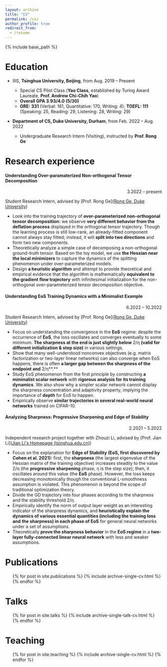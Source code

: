 ```yaml
---
layout: archive
title: "CV"
permalink: /cv/
author_profile: true
redirect_from:
  - /resume
---
```


{% include base_path %}

Education
======
* IIIS, **Tsinghua University, Beijing**, from Aug. 2019 – Present

  *  Special CS Pilot Class (**Yao Class**, established by Turing Award Laureate, **Prof. Andrew Chi-Chih Yao**) 
  * **Overall GPA 3.93/4.0 (5/30)**
  * **GRE: 331** (Verbal: 161, Quantitative: 170, Writing: 4); **TOEFL: 111** (Speaking: 25, Reading: 29, Listening: 28, Writing: 29)
* **Department of CS, Duke University, Durham**, from Feb. 2022 – Aug. 2022
  * Undergraduate Research Intern (Visiting), instructed by **Prof. Rong Ge**

Research experience
======
#### **Understanding Over-paramaterized Non-orthogonal Tensor Decomposition**

<p align = "right"> 3.2022 – present</p>

Student Research Intern, advised by [Prof. Rong Ge]([Rong Ge, Duke University](https://users.cs.duke.edu/~rongge/))

- Look into the training trajectory of **over-parameterized non-orthogonal tensor decomposition:** we observe **very different behavior from the deflation process** displayed in the orthogonal tensor trajectory. Though the learning process is still low-rank, an already-fitted component cannot always stay fitted; instead, it will **split into two directions** and form two new components.
- Theoretically analyze a simple case of decomposing a non-orthogonal ground-truth tensor. Based on the toy model, we use **the Hessian near the local minimizers** to capture the dynamics of the splitting phenomenon under over-parameterized models.
- Design **a heuristic algorithm** and attempt to provide theoretical and empirical evidence that the algorithm is mathematically **equivalent to the gradient flow trajectory** with infinitesimal initialization for the non-orthogonal over-parameterized tensor decomposition objective.

#### **Understanding EoS Training Dynamics with a Minimalist Example**

<p align = "right"> 6.2022 – 10.2022</p>

Student Research Intern, advised by [Prof. Rong Ge]([Rong Ge, Duke University](https://users.cs.duke.edu/~rongge/))

- Focus on understanding the convergence in the **EoS** regime: despite the occurrence of **EoS**, the loss oscillates and converges eventually to some minimum. **The sharpness at the end is just slightly below** 2/η **(valid for different initialization & step size)** in various settings.
- Show that many well-understood nonconvex objectives (e.g. matrix factorization or two-layer linear networks) can also converge when EoS happens, there is often **a larger gap between the sharpness of the endpoint and** 2/η**.**
- Study EoS phenomenon from the first principle by constructing **a minimalist scalar network** with **rigorous analysis for its training dynamics**. We also show why a simpler scalar network cannot display the sharpness concentration and adaptivity property, implying the importance of **depth** for EoS to happen.
- Empirically observe **similar trajectories in several real-world neural networks** trained on CIFAR-10.

#### **Analyzing Sharpness: Progressive Sharpening and Edge of Stability**

<p align = "right"> 2.2021 – 5.2022</p>

Independent research project together with Zhouzi Li, advised by [Prof. Jian Li]([Jian Li's Homepage (tsinghua.edu.cn)](http://people.iiis.tsinghua.edu.cn/~jianli/))

- Focus on the explanation for **Edge of Stability (EoS, first discovered by Cohen et al. 2021):** first, the **sharpness** (the largest eigenvalue of the Hessian matrix of the training objective) increases steadily to the value 2/η (the **progressive sharpening** phase, η is the step size); then, it oscillates around this value (the **EoS** phase). However, the loss keeps decreasing monotonically though the conventional L-smoothness assumption is violated. This phenomenon is beyond the scope of traditional optimization theory. 
- Divide the GD trajectory into four phases according to the sharpness and the stability threshold 2/η.
- Empirically identify the norm of output layer weight as an interesting indicator of the sharpness dynamics, and **heuristically explain the dynamics of various essential quantities (including the training loss and** **the sharpness) in each phase of EoS** for general neural networks under a set of assumptions.
- Theoretically **prove the sharpness behavior** in the **EoS regime** in a **two-layer fully-connected linear neural network** with less and weaker assumptions.

Publications
======
  <ul>{% for post in site.publications %}
    {% include archive-single-cv.html %}
  {% endfor %}</ul>

Talks
======
  <ul>{% for post in site.talks %}
    {% include archive-single-talk-cv.html %}
  {% endfor %}</ul>

Teaching
======
  <ul>{% for post in site.teaching %}
    {% include archive-single-cv.html %}
  {% endfor %}</ul>